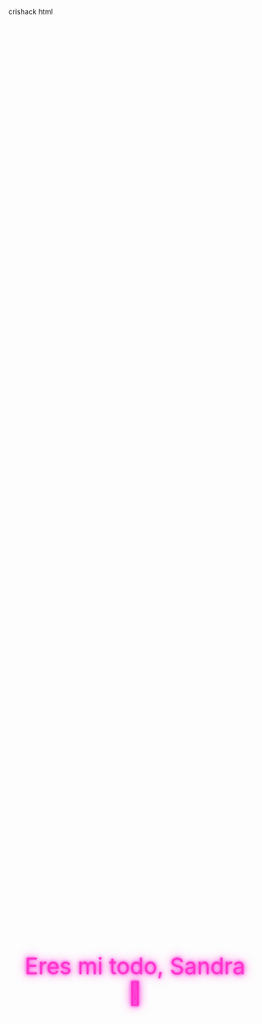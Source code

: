 crishack html
<html lang="es">
<head>
  <meta charset="UTF-8" />
  <meta name="viewport" content="width=device-width, initial-scale=1.0" />
  <title>Te amo💖</title>
  <style>
    @import url('https://fonts.googleapis.com/css2?family=Orbitron:wght@700&display=swap');

    html, body {
      margin: 0;
      padding: 0;
      overflow: hidden;
      height: 100%;
      background: #ffccdd;
      font-family: 'Orbitron', sans-serif;
      animation: fondo 15s infinite alternate;
    }

    @keyframes fondo {
      0% { background: #000; }
      100% { background: #ffccdd; }
    }

    #mensaje {
      position: absolute;
      top: 50%;
      left: 50%;
      transform: translate(-50%, -50%);
      color: #ff33cc;
      font-size: 2.8rem;
      text-align: center;
      text-shadow: 0 0 5px #ff33cc, 0 0 10px #ff66ff, 0 0 20px #ff33cc;
      z-index: 10;
      pointer-events: none;
    }

    .teamo {
      position: fixed;
      color: #ff33cc;
      font-weight: bold;
      font-size: 1.2rem;
      animation: caer 5s linear forwards;
      pointer-events: none;
      text-shadow: 0 0 4px #ff33cc, 0 0 8px #ff66ff;
    }

    @keyframes caer {
      0% { transform: translateY(-50px); opacity: 1; }
      100% { transform: translateY(110vh); opacity: 0; }
    }

    .textoFlotante {
      position: fixed;
      font-size: 1.8rem;
      color: #ff33cc;
      text-shadow: 0 0 8px #ff33cc, 0 0 15px #ff66ff;
      pointer-events: none;
      animation: flotar 2s ease-out forwards;
    }

    @keyframes flotar {
      0% { opacity: 1; transform: translateY(0) scale(1); }
      100% { opacity: 0; transform: translateY(-100px) scale(1.3); }
    }

    .corazon {
      position: fixed;
      width: 14px;
      height: 14px;
      background: red;
      transform: rotate(45deg);
      animation: explotar 1.2s ease-out forwards;
    }

    .corazon::before,
    .corazon::after {
      content: '';
      position: absolute;
      width: 14px;
      height: 14px;
      background: red;
      border-radius: 50%;
    }

    .corazon::before {
      top: -7px;
      left: 0;
    }

    .corazon::after {
      top: 0;
      left: -7px;
    }

    @keyframes explotar {
      to {
        transform: translate(var(--x), var(--y)) scale(0.5);
        opacity: 0;
      }
    }
  </style>
</head>
<body>

<div id="mensaje">Eres mi todo, Sandra 💖</div>

<script>
  const frases = [
    "Eres mi sol en días nublados ☀️", "Mi razón de sonreír 💖", "Te amo con el alma 💕",
    "Eres única 💎", "Contigo todo es mejor 🌈", "Mi princesa hermosa 👑", "Gracias por existir 🌟",
    "Eres el amor de mi vida 💞", "Siempre tú, mi todo ❤️", "Nunca dejes de brillar ✨",
    "Mi complemento perfecto 💑", "El destino nos unió 🌠", "Te amo hasta el infinito 🚀",
    "Cada segundo contigo vale oro 🕰️", "Eres magia pura 🪄", "Eres la melodía de mi vida 🎶",
    "Juntos, siempre 🌹", "Mi cielo, mi todo 🌌", "Tus ojos son mi paz 🥰", "Eres mi hogar 🏡",
    "No hay nadie como tú ❤️‍🔥", "Mi sueño hecho realidad 💫", "Tu sonrisa lo cura todo 🌷",
    "Te elijo mil veces más 💘", "Te amo sin medida 📏", "Mi corazón late por ti 💓",
    "Nuestro amor es eterno ⏳", "Me haces tan feliz 😍", "Mi locura favorita 🤪",
    "Cada día contigo es un regalo 🎁", "Gracias por tanto amor 💗",
    // ... agrega más si quieres
  ];

  let fraseIndex = 0;
  setInterval(() => {
    const mensaje = document.getElementById("mensaje");
    mensaje.textContent = frases[fraseIndex % frases.length];
    fraseIndex++;
  }, 5000);

  // Lluvia hacker de "Te amo"
  function crearTeAmoHacker() {
    const texto = document.createElement("div");
    texto.className = "teamo";
    texto.textContent = "Te amo";
    texto.style.left = Math.random() * window.innerWidth + "px";
    texto.style.top = "-30px";
    document.body.appendChild(texto);
    setTimeout(() => texto.remove(), 5000);
  }
  setInterval(crearTeAmoHacker, 150);

  // Al mover el dedo o mouse, crear textos flotantes
  let isDragging = false;
  let lastX = 0;
  let lastY = 0;

  function crearTextoFlotante(x, y) {
    lastX = x;
    lastY = y;

    const texto = document.createElement("div");
    texto.className = "textoFlotante";
    texto.textContent = "Te amo";
    texto.style.left = x + "px";
    texto.style.top = y + "px";
    document.body.appendChild(texto);

    setTimeout(() => texto.remove(), 2000);
  }

  function crearExplosion(x, y) {
    for (let i = 0; i < 10; i++) {
      const corazon = document.createElement("div");
      corazon.className = "corazon";
      corazon.style.left = x + "px";
      corazon.style.top = y + "px";

      const angle = Math.random() * Math.PI * 2;
      const distance = 60 + Math.random() * 30;
      corazon.style.setProperty("--x", `px`);
      corazon.style.setProperty("--y", `px`);

      document.body.appendChild(corazon);
      setTimeout(() => corazon.remove(), 1200);
    }
  }

  function onPointerDown(e) {
    isDragging = true;
    crearTextoFlotante(e.clientX, e.clientY);
  }

  function onPointerMove(e) {
    if (isDragging) {
      crearTextoFlotante(e.clientX, e.clientY);
    }
  }

  function onPointerUp() {
    isDragging = false;
    crearExplosion(lastX, lastY);
  }

  window.addEventListener("mousedown", onPointerDown);
  window.addEventListener("mousemove", onPointerMove);
  window.addEventListener("mouseup", onPointerUp);

  window.addEventListener("touchstart", e => {
    onPointerDown(e.touches[0]);
  }, { passive: true });

  window.addEventListener("touchmove", e => {
    onPointerMove(e.touches[0]);
  }, { passive: true });

  window.addEventListener("touchend", onPointerUp);
</script>
</body>
</html
